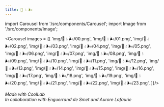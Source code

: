 ```yaml
---
title: 🔵 💧 🌬️
---
```


import Carousel from '/src/components/Carousel';
import Image from '/src/components/Image';

<Carousel images = {[
'img/🔵 💧 🌬️/00.png',
'img/🔵 💧 🌬️/01.png',
'img/🔵 💧 🌬️/02.png',
'img/🔵 💧 🌬️/03.png',
'img/🔵 💧 🌬️/04.png',
'img/🔵 💧 🌬️/05.png',
'img/🔵 💧 🌬️/06.png',
'img/🔵 💧 🌬️/07.png',
'img/🔵 💧 🌬️/08.png',
'img/🔵 💧 🌬️/09.png',
'img/🔵 💧 🌬️/10.png',
'img/🔵 💧 🌬️/11.png',
'img/🔵 💧 🌬️/12.png',
'img/🔵 💧 🌬️/13.png',
'img/🔵 💧 🌬️/14.png',
'img/🔵 💧 🌬️/15.png',
'img/🔵 💧 🌬️/16.png',
'img/🔵 💧 🌬️/17.png',
'img/🔵 💧 🌬️/18.png',
'img/🔵 💧 🌬️/19.png',
'img/🔵 💧 🌬️/20.png',
'img/🔵 💧 🌬️/21.png',
'img/🔵 💧 🌬️/22.png',
'img/🔵 💧 🌬️/23.png',
]}/>

_Made with CoolLab_<br/>
_In collaboration with Enguerrand de Smet and Aurore Lafaurie_
